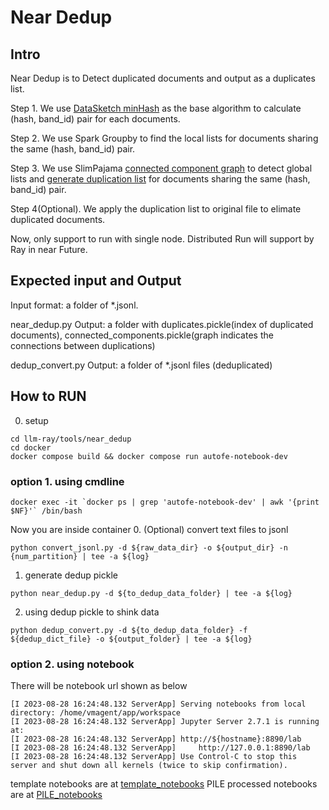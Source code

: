 # Near Dedup

## Intro

Near Dedup is to Detect duplicated documents and output as a duplicates list.

Step 1. We use [DataSketch minHash](https://ekzhu.com/datasketch/minhash.html) as the base algorithm to calculate (hash, band_id) pair for each documents.

Step 2. We use Spark Groupby to find the local lists for documents sharing the same (hash, band_id) pair.

Step 3. We use SlimPajama [connected component graph](https://github.com/Cerebras/modelzoo/blob/main/modelzoo/transformers/data_processing/slimpajama/dedup/generate_connected_components.py) to detect global lists and [generate duplication list](https://github.com/Cerebras/modelzoo/blob/main/modelzoo/transformers/data_processing/slimpajama/dedup/generate_duplicates_dict.py) for documents sharing the same (hash, band_id) pair.

Step 4(Optional). We apply the duplication list to original file to elimate duplicated documents.

Now, only support to run with single node. Distributed Run will support by Ray in near Future.

## Expected input and Output

Input format: a folder of *.jsonl.

near_dedup.py Output: a folder with duplicates.pickle(index of duplicated documents), connected_components.pickle(graph indicates the connections between duplications)

dedup_convert.py Output: a folder of *.jsonl files (deduplicated)

## How to RUN

0. setup
```
cd llm-ray/tools/near_dedup
cd docker
docker compose build && docker compose run autofe-notebook-dev
```

### option 1. using cmdline

```
docker exec -it `docker ps | grep 'autofe-notebook-dev' | awk '{print $NF}'` /bin/bash
```
Now you are inside container
0. (Optional) convert text files to jsonl
```
python convert_jsonl.py -d ${raw_data_dir} -o ${output_dir} -n {num_partition} | tee -a ${log}
```

1. generate dedup pickle
```
python near_dedup.py -d ${to_dedup_data_folder} | tee -a ${log}
```

2. using dedup pickle to shink data
```
python dedup_convert.py -d ${to_dedup_data_folder} -f ${dedup_dict_file} -o ${output_folder} | tee -a ${log}
```

### option 2. using notebook

There will be notebook url shown as below
```
[I 2023-08-28 16:24:48.132 ServerApp] Serving notebooks from local directory: /home/vmagent/app/workspace
[I 2023-08-28 16:24:48.132 ServerApp] Jupyter Server 2.7.1 is running at:
[I 2023-08-28 16:24:48.132 ServerApp] http://${hostname}:8890/lab
[I 2023-08-28 16:24:48.132 ServerApp]     http://127.0.0.1:8890/lab
[I 2023-08-28 16:24:48.132 ServerApp] Use Control-C to stop this server and shut down all kernels (twice to skip confirmation).

```
template notebooks are at [template_notebooks](template_notebooks)
PILE processed notebooks are at [PILE_notebooks](PILE_notebooks)